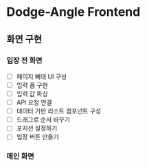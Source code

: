 # Dodge-Angle Frontend

## 화면 구현

### 입장 전 화면

- [ ] 페이지 뼈대 UI 구성
- [ ] 입력 폼 구현
- [ ] 입력 값 파싱
- [ ] API 요청 연결
- [ ] 데이터 기반 리스트 컴포넌트 구성
- [ ] 드래그로 순서 바꾸기
- [ ] 포지션 설정하기
- [ ] 입장 버튼 만들기

### 메인 화면

